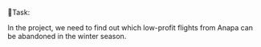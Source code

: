 📌Task:

In the project, we need to find out which low-profit flights from Anapa can be abandoned in the winter season.
